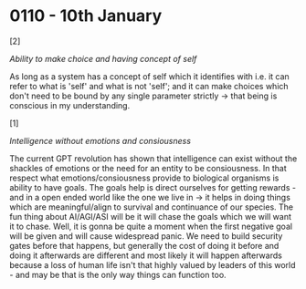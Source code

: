 # 0110 - 10th January

[2]

*Ability to make choice and having concept of self*

As long as a system has a concept of self which it identifies with i.e. it can refer to what is 'self' and what is not 'self'; and it can make choices which don't need to be bound by any single parameter strictly -> that being is conscious in my understanding.

[1]

*Intelligence without emotions and consiousness*

The current GPT revolution has shown that intelligence can exist without the shackles of emotions or the need for an entity to be consiousness. In that respect what emotions/consiousness provide to biological organisms is ability to have goals. The goals help is direct ourselves for getting rewards - and in a open ended world like the one we live in -> it helps in doing things which are meaningful/align to survival and continuance of our species. The fun thing about AI/AGI/ASI will be it will chase the goals which we will want it to chase. Well, it is gonna be quite a moment when the first negative goal will be given and will cause widespread panic. We need to build security gates before that happens, but generally the cost of doing it before and doing it afterwards are different and most likely it will happen afterwards because a loss of human life isn't that highly valued by leaders of this world - and may be that is the only way things can function too.

